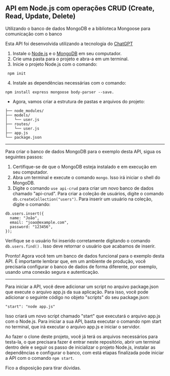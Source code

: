 ## API em Node.js com operações CRUD (Create, Read, Update, Delete)

Utilizando o banco de dados MongoDB e a biblioteca Mongoose para comunicação com o banco

Esta API foi desenvolvida utilizando a tecnologia do <a href="https://chat.openai.com/auth/login">ChatGPT</a>

1. Instale o <a href="https://nodejs.org/en/download/">Node.js</a> e o <a href="https://www.mongodb.com/try/download/community">MongoDB</a> em seu computador.
2. Crie uma pasta para o projeto e abra-a em um terminal.
3. Inicie o projeto Node.js com o comando:
```
 npm init
```
4. Instale as dependências necessárias com o comando:
```
npm install express mongoose body-parser --save.
```

* Agora, vamos criar a estrutura de pastas e arquivos do projeto:

```
├── node_modules/
├── models/
│   └── user.js
├── routes/
│   └── user.js
├── app.js
└── package.json
```
<hr>

Para criar o banco de dados MongoDB para o exemplo desta API, sigua os seguintes passos:

1. Certifique-se de que o MongoDB esteja instalado e em execução em seu computador.
2. Abra um terminal e execute o comando `mongo`. Isso irá iniciar o shell do MongoDB.
3. Digite o comando `use api-crud` para criar um novo banco de dados chamado "api-crud".
Para criar a coleção de usuários, digite o comando `db.createCollection("users")`.
Para inserir um usuário na coleção, digite o comando:

```
db.users.insert({
  name: "João",
  email: "joao@example.com",
  password: "123456",
});

```

Verifique se o usuário foi inserido corretamente digitando o comando `db.users.find()` . Isso deve retornar o usuário que acabamos de inserir.

Pronto! Agora você tem um banco de dados funcional para o exemplo desta API. É importante lembrar que, em um ambiente de produção, você precisaria configurar o banco de dados de forma diferente, por exemplo, usando uma conexão segura e autenticação.

<hr>

Para iniciar a API, você deve adicionar um script no arquivo package.json que execute o arquivo app.js da sua aplicação. Para isso, você pode adicionar o seguinte código no objeto "scripts" do seu package.json:
```
"start": "node app.js"
```
Isso criará um novo script chamado "start" que executará o arquivo app.js com o Node.js. Para iniciar a sua API, basta executar o comando npm start no terminal, que irá executar o arquivo app.js e iniciar o servidor.

Ao fazer o clone deste projeto, você já terá os arquivos necessários para testa-la, o que precisara fazer é entrar neste repositório, abrir um terminal dentro dele e seguir os passo de inicializar o projeto Node.js, instalar as dependências e configurar o banco, com está etapas finalizada pode iniciar a API com o comando `npm start`.

Fico a disposição para tirar dúvidas. 

